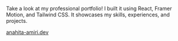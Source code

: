 Take a look at my professional portfolio! I built it using React, Framer Motion, and Tailwind CSS. It showcases my skills, experiences, and projects.

[anahita-amiri.dev](https://anahita-amiri.dev)

